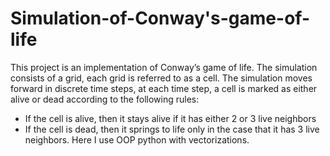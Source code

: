 # Simulation-of-Conway's-game-of-life
This project is an implementation of Conway’s game of life. The simulation consists of a grid, each grid is referred to as a cell. The simulation moves forward in discrete time steps, at each time step, a cell is marked as either alive or dead according to the following rules:
- If the cell is alive, then it stays alive if it has either 2 or 3 live neighbors
- If the cell is dead, then it springs to life only in the case that it has 3 live neighbors.
Here I use OOP python with vectorizations.

